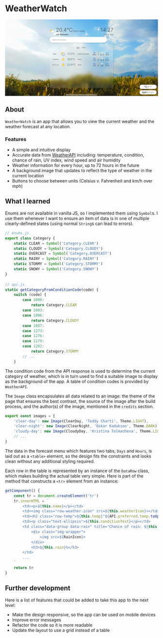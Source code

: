 # WeatherWatch

![Screenshot](./public/screenshot.png)

## About

`WeatherWatch` is an app that allows you to view the current weather and the weather forecast at any location.

### Features

- A simple and intuitive display
- Accurate data from [WeatherAPI](https://www.weatherapi.com/) including: temperature, condition, chance of rain, UV index, wind speed and air humidity
- Weather information for every hour, up to 72 hours in the future
- A background image that updates to reflect the type of weather in the current location
- Buttons to choose between units (Celsius v. Fahrenheit and km/h over mph)

## What I learned

Enums are not available in vanilla JS, so I implemented them using `Symbol`s. I use them whenever I want to ensure an item of data is in one of multiple clearly-defined states (using normal `String`s can lead to errors).

```js
// enums.js
export class Category {
	static CLEAR = Symbol('Category.CLEAR')
	static CLOUDY = Symbol('Category.CLOUDY')
	static OVERCAST = Symbol('Category.OVERCAST')
	static RAINY = Symbol('Category.RAINY')
	static STORMY = Symbol('Category.STORMY')
	static SNOWY = Symbol('Category.SNOWY')
}

// api.js
static getCategoryFromConditionCode(code) {
	switch (code) {
		case 1000:
			return Category.CLEAR
		case 1003:
		case 1006:
			return Category.CLOUDY
		case 1087:
		case 1273:
		case 1276:
		case 1279:
		case 1282:
			return Category.STORMY
	 	// ...
	}
```

The condition code from the API response is used to determine the current category of weather, which is in turn used to find a suitable image to display as the background of the app. A table of condition codes is provided by `WeatherAPI`.

The `Image` class encapsulates all data related to an image: the theme of the page that ensures the best contrast, the source of the image after the build process, and the author(s) of the image, mentioned in the `credits` section.

```js
export const images = {
	'clear-day': new Image(ClearDay, 'Teddy Charti', Theme.LIGHT),
	'clear-night': new Image(ClearNight, 'Oskar Kadaksoo', Theme.DARK),
	'cloudy-day': new Image(CloudyDay, 'Kristina Tolmacheva', Theme.LIGHT),
	// ...
}
```

The data in the forecast menu which features two tabs, `Days` and `Hours`, is laid out as a `<table>` element, so the design fits the constraints and looks clean without any additional styling required.

Each row in the table is represented by an instance of the `DataRow` class, which makes building the actual table very simple. Here is part of the method that constructs a `<tr>` element from an instance:

```js
getComponent() {
	const tr = document.createElement('tr')
	tr.innerHTML = `
		<td><p>${this.name}</p></td>
		<td><img class="row-weather-icon" src=${this.weatherIcon}></td>
		<td><h2 class="row-temp">${this.temp}°${API.preferred.temp.toUpperCase()}</h2></td>
		<td><p class="text-ellipsis">${this.conditionText}</p></td>
		<td class="data-group data-rain" title="Chance of rain: ${this.rain}%">
			<div class="img-wrapper">
				<img src=${RainIcon}>
			</div>
			<h3>${this.rain}%</h3>
		</td>
		...
	`
	return tr
}
```

## Further development

Here is a list of features that could be added to take this app to the next level:

- Make the design responsive, so the app can be used on mobile devices
- Improve error messages
- Refactor the code so it is more readable
- Update the layout to use a grid instead of a table
